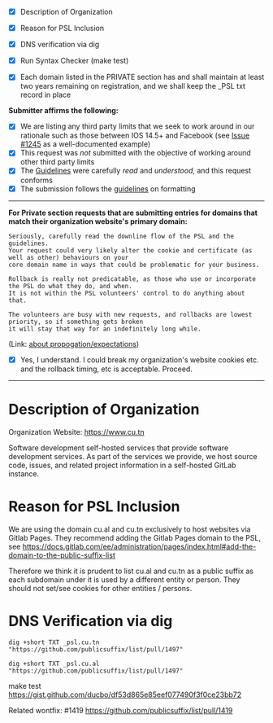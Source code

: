 * [x] Description of Organization
* [x] Reason for PSL Inclusion
* [x] DNS verification via dig
* [x] Run Syntax Checker (make test)

* [x] Each domain listed in the PRIVATE section has and shall maintain at least two years remaining on registration, and we shall keep the _PSL txt record in place


__Submitter affirms the following:__ 
  * [x] We are listing any third party limits that we seek to work around in our rationale such as those between IOS 14.5+ and Facebook (see [Issue #1245](https://github.com/publicsuffix/list/issues/1245) as a well-documented example)
  * [x] This request was _not_ submitted with the objective of working around other third party limits
  * [x] The [Guidelines](https://github.com/publicsuffix/list/wiki/Guidelines) were carefully _read_ and _understood_, and this request conforms
  * [x] The submission follows the [guidelines](https://github.com/publicsuffix/list/wiki/Format) on formatting

---
__For Private section requests that are submitting entries for domains that match their organization website's primary domain:__

``` 
Seriously, carefully read the downline flow of the PSL and the guidelines.
Your request could very likely alter the cookie and certificate (as well as other) behaviours on your 
core domain name in ways that could be problematic for your business.

Rollback is really not predicatable, as those who use or incorporate the PSL do what they do, and when.
It is not within the PSL volunteers' control to do anything about that.  

The volunteers are busy with new requests, and rollbacks are lowest priority, so if something gets broken 
it will stay that way for an indefinitely long while.
```
(Link: [about propogation/expectations](https://github.com/publicsuffix/list/wiki/Guidelines#appropriate-expectations-on-derivative-propagation-use-or-inclusion))

 * [x] Yes, I understand.  I could break my organization's website cookies etc. and the rollback timing, etc is acceptable.  Proceed.
---

Description of Organization
====

Organization Website: https://www.cu.tn

Software development self-hosted services that provide software development services. As part of the services we provide, we host source code, issues, and related project information in a self-hosted GitLab instance.

Reason for PSL Inclusion
====

We are using the domain cu.al and cu.tn exclusively to host websites via Gitlab Pages. They recommend adding the Gitlab Pages domain to the PSL, see https://docs.gitlab.com/ee/administration/pages/index.html#add-the-domain-to-the-public-suffix-list

Therefore we think it is prudent to list cu.al and cu.tn as a public suffix as each subdomain under it is used by a different entity or person. They should not set/see cookies for other entities / persons.

DNS Verification via dig
=======

```
dig +short TXT _psl.cu.tn
"https://github.com/publicsuffix/list/pull/1497"
```

```
dig +short TXT _psl.cu.al
"https://github.com/publicsuffix/list/pull/1497"
```

make test
https://gist.github.com/ducbo/df53d865e85eef077490f3f0ce23bb72

Related wontfix: #1419 https://github.com/publicsuffix/list/pull/1419
